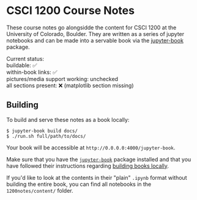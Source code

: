 CSCI 1200 Course Notes
======================

These course notes go alongsidde the content for CSCI 1200 at the University of Colorado, Boulder. They are written as a series of jupyter notebooks and can be made into a servable book via the [jupyter-book](https://github.com/jupyter/jupyter-book) package.  
  
Current status:  
buildable: ✅  
within-book links: ✅  
pictures/media support working: unchecked  
all sections present: ❌ (matplotlib section missing)

Building
--------

To build and serve these notes as a book locally:

```
$ jupyter-book build docs/
$ ./run.sh full/path/to/docs/
```

Your book will be accessible at `http://0.0.0.0:4000/jupyter-book`.  
  

Make sure that you have the [`jupyter-book`](https://github.com/jupyter/jupyter-book) package installed and that you have followed their instructions regarding [building books locally](https://jupyter.org/jupyter-book/guide/03_build.html#build-the-books-site-html-locally).

If you'd like to look at the contents in their "plain" `.ipynb` format without building the entire book, you can find all notebooks in the `1200notes/content/` folder.
